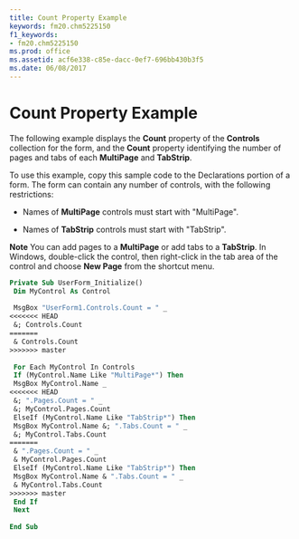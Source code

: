 ```yaml
---
title: Count Property Example
keywords: fm20.chm5225150
f1_keywords:
- fm20.chm5225150
ms.prod: office
ms.assetid: acf6e338-c85e-dacc-0ef7-696bb430b3f5
ms.date: 06/08/2017
---
```



# Count Property Example

The following example displays the  **Count** property of the **Controls** collection for the form, and the **Count** property identifying the number of pages and tabs of each **MultiPage** and **TabStrip**.

To use this example, copy this sample code to the Declarations portion of a form. The form can contain any number of controls, with the following restrictions:




- Names of  **MultiPage** controls must start with "MultiPage".
    
- Names of  **TabStrip** controls must start with "TabStrip".
    


 **Note**  You can add pages to a  **MultiPage** or add tabs to a **TabStrip**. In Windows, double-click the control, then right-click in the tab area of the control and choose **New Page** from the shortcut menu.




```vb
Private Sub UserForm_Initialize() 
 Dim MyControl As Control 
 
 MsgBox "UserForm1.Controls.Count = " _ 
<<<<<<< HEAD
 &; Controls.Count 
=======
 & Controls.Count 
>>>>>>> master
 
 For Each MyControl In Controls 
 If (MyControl.Name Like "MultiPage*") Then 
 MsgBox MyControl.Name _ 
<<<<<<< HEAD
 &; ".Pages.Count = " _ 
 &; MyControl.Pages.Count 
 ElseIf (MyControl.Name Like "TabStrip*") Then 
 MsgBox MyControl.Name &; ".Tabs.Count = " _ 
 &; MyControl.Tabs.Count 
=======
 & ".Pages.Count = " _ 
 & MyControl.Pages.Count 
 ElseIf (MyControl.Name Like "TabStrip*") Then 
 MsgBox MyControl.Name & ".Tabs.Count = " _ 
 & MyControl.Tabs.Count 
>>>>>>> master
 End If 
 Next 
 
End Sub
```


